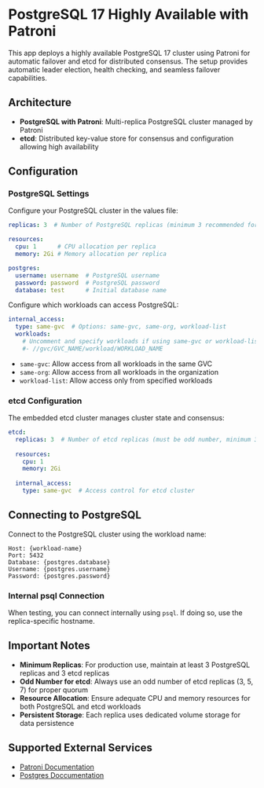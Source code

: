 # PostgreSQL 17 Highly Available with Patroni

This app deploys a highly available PostgreSQL 17 cluster using Patroni for automatic failover and etcd for distributed consensus. The setup provides automatic leader election, health checking, and seamless failover capabilities.

## Architecture

- **PostgreSQL with Patroni**: Multi-replica PostgreSQL cluster managed by Patroni
- **etcd**: Distributed key-value store for consensus and configuration allowing high availability

## Configuration

### PostgreSQL Settings

Configure your PostgreSQL cluster in the values file:

```yaml
replicas: 3  # Number of PostgreSQL replicas (minimum 3 recommended for HA)

resources:
  cpu: 1      # CPU allocation per replica
  memory: 2Gi # Memory allocation per replica

postgres:
  username: username  # PostgreSQL username
  password: password  # PostgreSQL password
  database: test      # Initial database name
```

Configure which workloads can access PostgreSQL:

```yaml
internal_access:
  type: same-gvc  # Options: same-gvc, same-org, workload-list
  workloads:
    # Uncomment and specify workloads if using same-gvc or workload-list
    #- //gvc/GVC_NAME/workload/WORKLOAD_NAME
```

- `same-gvc`: Allow access from all workloads in the same GVC
- `same-org`: Allow access from all workloads in the organization
- `workload-list`: Allow access only from specified workloads

### etcd Configuration

The embedded etcd cluster manages cluster state and consensus:

```yaml
etcd:
  replicas: 3  # Number of etcd replicas (must be odd number, minimum 3 for HA)
  
  resources:
    cpu: 1
    memory: 2Gi
  
  internal_access:
    type: same-gvc  # Access control for etcd cluster
```

## Connecting to PostgreSQL

Connect to the PostgreSQL cluster using the workload name:

```
Host: {workload-name}
Port: 5432
Database: {postgres.database}
Username: {postgres.username}
Password: {postgres.password}
```

### Internal psql Connection

When testing, you can connect internally using `psql`. If doing so, use the replica-specific hostname.

## Important Notes

- **Minimum Replicas**: For production use, maintain at least 3 PostgreSQL replicas and 3 etcd replicas
- **Odd Number for etcd**: Always use an odd number of etcd replicas (3, 5, 7) for proper quorum
- **Resource Allocation**: Ensure adequate CPU and memory resources for both PostgreSQL and etcd workloads
- **Persistent Storage**: Each replica uses dedicated volume storage for data persistence

## Supported External Services

- [Patroni Documentation](https://patroni.readthedocs.io/)
- [Postgres Doccumentation](https://www.postgresql.org/docs/)